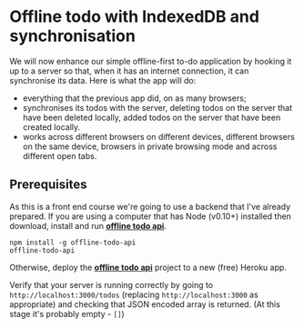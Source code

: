# Offline todo with IndexedDB and synchronisation

We will now enhance our simple offline-first to-do application by hooking it up to a server so that, when it has an internet connection, it can synchronise its data.  Here is what the app will do:

- everything that the previous app did, on as many browsers;
- synchronises its todos with the server, deleting todos on the server that have been deleted locally, added todos on the server that have been created locally.
- works across different browsers on different devices, different browsers on the same device, browsers in private browsing mode and across different open tabs.

## Prerequisites

As this is a front end course we're going to use a backend that I've already prepared.  If you are using a computer that has Node (v0.10+) installed then download, install and run **[offline todo api](https://github.com/matthew-andrews/offline-todo-api)**.

```
npm install -g offline-todo-api
offline-todo-api
```

Otherwise, deploy the **[offline todo api](https://github.com/matthew-andrews/offline-todo-api)** project to a new (free) Heroku app.

Verify that your server is running correctly by going to `http://localhost:3000/todos` (replacing `http://localhost:3000` as appropriate) and checking that JSON encoded array is returned.  (At this stage it's probably empty - `[]`)
